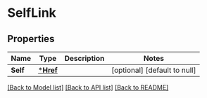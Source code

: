 # SelfLink

## Properties
Name | Type | Description | Notes
------------ | ------------- | ------------- | -------------
**Self** | [***Href**](href.md) |  | [optional] [default to null]

[[Back to Model list]](../README.md#documentation-for-models) [[Back to API list]](../README.md#documentation-for-api-endpoints) [[Back to README]](../README.md)


